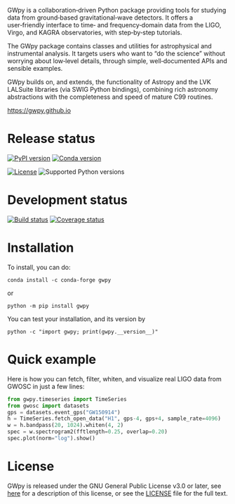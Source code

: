 GWpy is a collaboration‑driven Python package providing tools for studying data from ground‑based gravitational‑wave detectors. It offers a user‑friendly interface to time‑ and frequency‑domain data from the LIGO, Virgo, and KAGRA observatories, with step‑by‑step tutorials.

The GWpy package contains classes and utilities for astrophysical and instrumental analysis. It targets users who want to “do the science” without worrying about low‑level details, through simple, well‑documented APIs and sensible examples.

GWpy builds on, and extends, the functionality of Astropy and the LVK LALSuite libraries (via SWIG Python bindings), combining rich astronomy abstractions with the completeness and speed of mature C99 routines.

<https://gwpy.github.io>

# Release status

[![PyPI version](https://badge.fury.io/py/gwpy.svg)](http://badge.fury.io/py/gwpy)
[![Conda version](https://img.shields.io/conda/vn/conda-forge/gwpy.svg)](https://anaconda.org/conda-forge/gwpy/)

[![License](https://img.shields.io/pypi/l/gwpy.svg)](https://choosealicense.com/licenses/gpl-3.0/)
![Supported Python versions](https://img.shields.io/pypi/pyversions/gwpy.svg)

# Development status

[![Build status](https://gitlab.com/gwpy/gwpy/badges/main/pipeline.svg)](https://gitlab.com/gwpy/gwpy/-/pipelines/?ref=main)
[![Coverage status](https://gitlab.com/gwpy/gwpy/badges/main/coverage.svg)](https://gitlab.com/gwpy/gwpy/-/pipelines/?ref=main)

# Installation

To install, you can do:

```
conda install -c conda-forge gwpy
```

or

```
python -m pip install gwpy
```

You can test your installation, and its version by

```
python -c "import gwpy; print(gwpy.__version__)"
```

# Quick example

Here is how you can fetch, filter, whiten, and visualize real LIGO data from GWOSC in just a few lines:

```python
from gwpy.timeseries import TimeSeries
from gwosc import datasets
gps = datasets.event_gps("GW150914")
h = TimeSeries.fetch_open_data("H1", gps-4, gps+4, sample_rate=4096)
w = h.bandpass(20, 1024).whiten(4, 2)
spec = w.spectrogram2(fftlength=0.25, overlap=0.20)
spec.plot(norm="log").show()
```

# License

GWpy is released under the GNU General Public License v3.0 or later, see
[here](https://choosealicense.com/licenses/gpl-3.0/) for a description of
this license, or see the
[LICENSE](https://gitlab.com/gwpy/gwpy/-/blob/main/LICENSE) file for the
full text.
